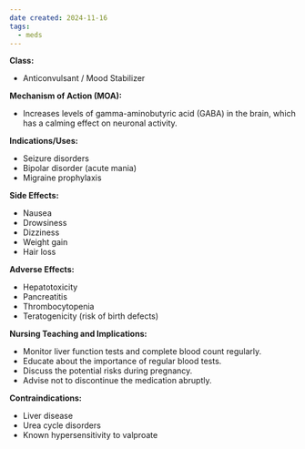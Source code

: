 ```yaml
---
date created: 2024-11-16
tags:
  - meds
---
```

**Class:**
- Anticonvulsant / Mood Stabilizer

**Mechanism of Action (MOA):**
- Increases levels of gamma-aminobutyric acid (GABA) in the brain, which has a calming effect on neuronal activity.

**Indications/Uses:**
- Seizure disorders
- Bipolar disorder (acute mania)
- Migraine prophylaxis

**Side Effects:**
- Nausea
- Drowsiness
- Dizziness
- Weight gain
- Hair loss

**Adverse Effects:**
- Hepatotoxicity
- Pancreatitis
- Thrombocytopenia
- Teratogenicity (risk of birth defects)

**Nursing Teaching and Implications:**
- Monitor liver function tests and complete blood count regularly.
- Educate about the importance of regular blood tests.
- Discuss the potential risks during pregnancy.
- Advise not to discontinue the medication abruptly.

**Contraindications:**
- Liver disease
- Urea cycle disorders
- Known hypersensitivity to valproate